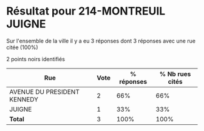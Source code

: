 # Résultat pour 214-MONTREUIL JUIGNE

Sur l'ensemble de la ville il y a eu 3 réponses dont 3 réponses avec une rue citée (100%)

2 points noirs identifiés

| Rue | Vote | % réponses | % Nb rues cités|
|-----|------|------------|----------------|
| AVENUE DU PRESIDENT KENNEDY | 2 | 66% | 66%|
| JUIGNE | 1 | 33% | 33%|
| **Total** | 3 | 100% | 100%|
